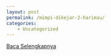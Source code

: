 ```yaml
---
layout: post
permalink: /mimpi-dikejar-2-harimau/
categories:
    - Uncategorized
---
```


[Baca Selengkapnya](/06)